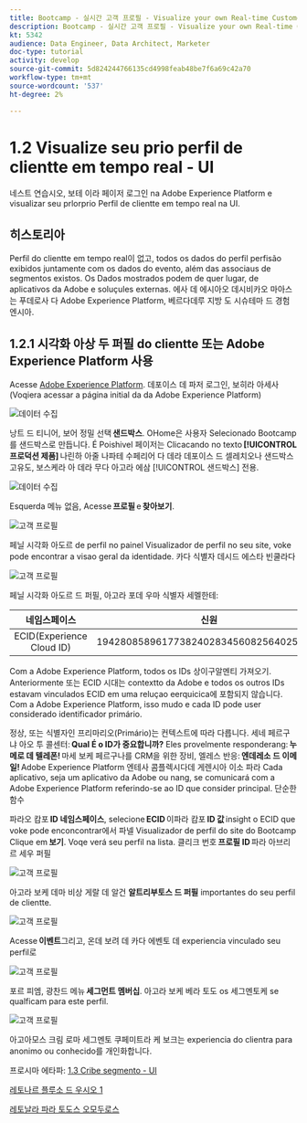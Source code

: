 ```yaml
---
title: Bootcamp - 실시간 고객 프로필 - Visualize your own Real-time Customer Profile - UI - Brazil
description: Bootcamp - 실시간 고객 프로필 - Visualize your own Real-time Customer Profile - UI - Brazil
kt: 5342
audience: Data Engineer, Data Architect, Marketer
doc-type: tutorial
activity: develop
source-git-commit: 5d824244766135cd4998feab48be7f6a69c42a70
workflow-type: tm+mt
source-wordcount: '537'
ht-degree: 2%

---
```


# 1.2 Visualize seu prio perfil de clientte em tempo real - UI

네스트 연습시오, 보테 이라 페이저 로그인 na Adobe Experience Platform e visualizar seu prlorprio Perfil de clientte em tempo real na UI.

## 히스토리아

Perfil do clientte em tempo real이 없고, todos os dados do perfil perfisão exibidos juntamente com os dados do evento, além das associaus de segmentos existos. Os Dados mostrados podem de quer lugar, de aplicativos da Adobe e soluçules externas. 에사 데 에시아오 데시비카오 마아스는 푸데로사 다 Adobe Experience Platform, 베르다데루 지방 도 시슈테마 드 경험 엔시아.

## 1.2.1 시각화 아상 두 퍼필 do clientte 또는 Adobe Experience Platform 사용

Acesse [Adobe Experience Platform](https://experience.adobe.com/platform). 데포이스 데 파저 로그인, 보히라 아세사(Voqiera acessar a página initial da da Adobe Experience Platform)

![데이터 수집](./images/home.png)

낭트 드 티니어, 보어 정밀 선택 **샌드박스**. OHome은 사용자 Selecionado Bootcamp를 샌드박스로 만듭니다. É Poishivel 페이저는 Clicacando no texto **[!UICONTROL 프로덕션 제품]** 나린하 아줄 나파테 수페리어 다 데라 데포이스 드 셀레치오나 샌드박스 고유도, 보스케라 아 데라 무다 아고라 에삼 [!UICONTROL 샌드박스] 전용.

![데이터 수집](./images/sb1.png)

Esquerda 메뉴 없음, Acesse **프로필** e **찾아보기**.

![고객 프로필](./images/homemenu.png)

페닐 시각화 아도르 de perfil no painel Visualizador de perfil no seu site, voke pode encontrar a visao geral da identidade. 카다 식별자 데시드 에스타 빈쿨라다

![고객 프로필](./images/identities.png)

페닐 시각화 아도르 드 퍼필, 아고라 포데 우마 식별자 세멜한테:

| 네임스페이스 | 신원 |
|:-------------:| :---------------:|
| ECID(Experience Cloud ID) | 19428085896177382402834560825640259081 |

Com a Adobe Experience Platform, todos os IDs 상이구알멘티 가져오기. Anteriormente 또는 ECID 시대는 contextto da Adobe e todos os outros IDs estavam vinculados ECID em uma reluçao eerquicica에 포함되지 않습니다. Com a Adobe Experience Platform, isso mudo e cada ID pode user considerado identificador primário.

정상, 또는 식별자인 프리마리오(Primário)는 컨텍스트에 따라 다릅니다. 세네 페르구냐 아오 투 콜센터: **Qual É o ID가 중요합니까?** Eles provelmente responderang: **누메로 데 텔레폰!** 마세 보케 페르구나를 CRM을 위한 장비, 엘레스 반응: **엔데레소 드 이메일!** Adobe Experience Platform 엔테사 콤플렉시다데 게렌시아 이소 파라 Cada aplicativo, seja um aplicativo da Adobe ou nang, se comunicará com a Adobe Experience Platform referindo-se ao ID que consider principal. 단순한 함수

파라오 캄포 **ID 네임스페이스**, selecione **ECID** 이파라 캄포 **ID 값** insight o ECID que voke pode enconcontrar에서 파넬 Visualizador de perfil do site do Bootcamp Clique em **보기**. Voqe verá seu perfil na lista. 클리크 번호 **프로필 ID** 파라 아브리르 세우 퍼필

![고객 프로필](./images/popupecid.png)

아고라 보케 데마 비상 게랄 데 알건 **알트리부토스 드 퍼필** importantes do seu perfil de clientte.

![고객 프로필](./images/profile.png)

Acesse **이벤트**&#x200B;그리고, 온데 보려 데 카다 에벤토 데 experiencia vinculado seu perfil로

![고객 프로필](./images/profileee.png)

포르 피엠, 광찬드 메뉴 **세그먼트 멤버십**. 아고라 보케 베라 토도 os 세그멘토케 se qualficam para este perfil.

![고객 프로필](./images/profileseg.png)

아고아모스 크림 로마 세그멘토 쿠페미트라 케 보크는 experiencia do clientra para anonimo ou conhecido를 개인화합니다.

프로시마 에타파: [1.3 Cribe segmento - UI](./ex3.md)

[레토나르 플루소 드 우시오 1](./uc1.md)

[레토날라 파라 토도스 오모두로스](../../overview.md)
